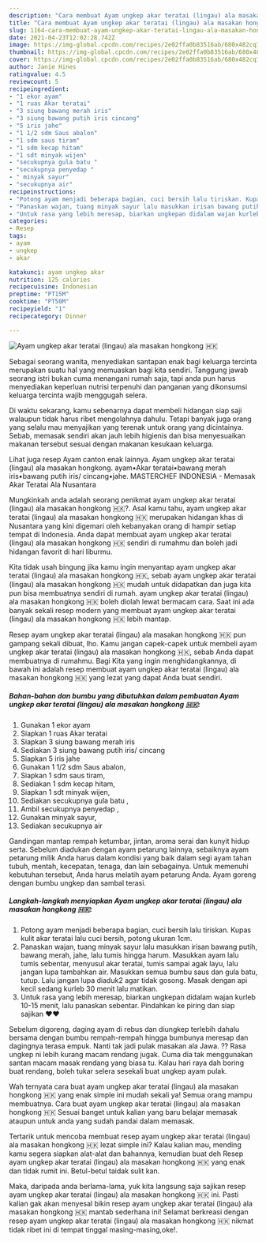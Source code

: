 ```yaml
---
description: "Cara membuat Ayam ungkep akar teratai (lingau) ala masakan hongkong 🇭🇰 Sederhana dan Mudah Dibuat"
title: "Cara membuat Ayam ungkep akar teratai (lingau) ala masakan hongkong 🇭🇰 Sederhana dan Mudah Dibuat"
slug: 1164-cara-membuat-ayam-ungkep-akar-teratai-lingau-ala-masakan-hongkong-sederhana-dan-mudah-dibuat
date: 2021-04-23T12:02:28.742Z
image: https://img-global.cpcdn.com/recipes/2e02ffa0b83516ab/680x482cq70/ayam-ungkep-akar-teratai-lingau-ala-masakan-hongkong-🇭🇰-foto-resep-utama.jpg
thumbnail: https://img-global.cpcdn.com/recipes/2e02ffa0b83516ab/680x482cq70/ayam-ungkep-akar-teratai-lingau-ala-masakan-hongkong-🇭🇰-foto-resep-utama.jpg
cover: https://img-global.cpcdn.com/recipes/2e02ffa0b83516ab/680x482cq70/ayam-ungkep-akar-teratai-lingau-ala-masakan-hongkong-🇭🇰-foto-resep-utama.jpg
author: Janie Hines
ratingvalue: 4.5
reviewcount: 5
recipeingredient:
- "1 ekor ayam"
- "1 ruas Akar teratai"
- "3 siung bawang merah iris"
- "3 siung bawang putih iris cincang"
- "5 iris jahe"
- "1 1/2 sdm Saus abalon"
- "1 sdm saus tiram"
- "1 sdm kecap hitam"
- "1 sdt minyak wijen"
- "secukupnya gula batu "
- "secukupnya penyedap "
- " minyak sayur"
- "secukupnya air"
recipeinstructions:
- "Potong ayam menjadi beberapa bagian, cuci bersih lalu tiriskan. Kupas kulit akar teratai lalu cuci bersih, potong ukuran 1cm."
- "Panaskan wajan, tuang minyak sayur lalu masukkan irisan bawang putih, bawang merah, jahe, lalu tumis hingga harum. Masukkan ayam lalu tumis sebentar, menyusul akar teratai, tumis sampai agak layu, lalu jangan lupa tambahkan air. Masukkan semua bumbu saus dan gula batu, tutup. Lalu jangan lupa diaduk2 agar tidak gosong. Masak dengan api kecil sedang kurleb 30 menit lalu matikan."
- "Untuk rasa yang lebih meresap, biarkan ungkepan didalam wajan kurleb 10-15 menit, lalu panaskan sebentar. Pindahkan ke piring dan siap sajikan ❤️❤️"
categories:
- Resep
tags:
- ayam
- ungkep
- akar

katakunci: ayam ungkep akar 
nutrition: 125 calories
recipecuisine: Indonesian
preptime: "PT15M"
cooktime: "PT50M"
recipeyield: "1"
recipecategory: Dinner

---
```



![Ayam ungkep akar teratai (lingau) ala masakan hongkong 🇭🇰](https://img-global.cpcdn.com/recipes/2e02ffa0b83516ab/680x482cq70/ayam-ungkep-akar-teratai-lingau-ala-masakan-hongkong-🇭🇰-foto-resep-utama.jpg)

Sebagai seorang wanita, menyediakan santapan enak bagi keluarga tercinta merupakan suatu hal yang memuaskan bagi kita sendiri. Tanggung jawab seorang istri bukan cuma menangani rumah saja, tapi anda pun harus menyediakan keperluan nutrisi terpenuhi dan panganan yang dikonsumsi keluarga tercinta wajib menggugah selera.

Di waktu  sekarang, kamu sebenarnya dapat membeli hidangan siap saji walaupun tidak harus ribet mengolahnya dahulu. Tetapi banyak juga orang yang selalu mau menyajikan yang terenak untuk orang yang dicintainya. Sebab, memasak sendiri akan jauh lebih higienis dan bisa menyesuaikan makanan tersebut sesuai dengan makanan kesukaan keluarga. 

Lihat juga resep Ayam canton enak lainnya. Ayam ungkep akar teratai (lingau) ala masakan hongkong. ayam•Akar teratai•bawang merah iris•bawang putih iris/ cincang•jahe. MASTERCHEF INDONESIA - Memasak Akar Teratai Ala Nusantara

Mungkinkah anda adalah seorang penikmat ayam ungkep akar teratai (lingau) ala masakan hongkong 🇭🇰?. Asal kamu tahu, ayam ungkep akar teratai (lingau) ala masakan hongkong 🇭🇰 merupakan hidangan khas di Nusantara yang kini digemari oleh kebanyakan orang di hampir setiap tempat di Indonesia. Anda dapat membuat ayam ungkep akar teratai (lingau) ala masakan hongkong 🇭🇰 sendiri di rumahmu dan boleh jadi hidangan favorit di hari liburmu.

Kita tidak usah bingung jika kamu ingin menyantap ayam ungkep akar teratai (lingau) ala masakan hongkong 🇭🇰, sebab ayam ungkep akar teratai (lingau) ala masakan hongkong 🇭🇰 mudah untuk didapatkan dan juga kita pun bisa membuatnya sendiri di rumah. ayam ungkep akar teratai (lingau) ala masakan hongkong 🇭🇰 boleh diolah lewat bermacam cara. Saat ini ada banyak sekali resep modern yang membuat ayam ungkep akar teratai (lingau) ala masakan hongkong 🇭🇰 lebih mantap.

Resep ayam ungkep akar teratai (lingau) ala masakan hongkong 🇭🇰 pun gampang sekali dibuat, lho. Kamu jangan capek-capek untuk membeli ayam ungkep akar teratai (lingau) ala masakan hongkong 🇭🇰, sebab Anda dapat membuatnya di rumahmu. Bagi Kita yang ingin menghidangkannya, di bawah ini adalah resep membuat ayam ungkep akar teratai (lingau) ala masakan hongkong 🇭🇰 yang lezat yang dapat Anda buat sendiri.

<!--inarticleads1-->

##### Bahan-bahan dan bumbu yang dibutuhkan dalam pembuatan Ayam ungkep akar teratai (lingau) ala masakan hongkong 🇭🇰:

1. Gunakan 1 ekor ayam
1. Siapkan 1 ruas Akar teratai
1. Siapkan 3 siung bawang merah iris
1. Sediakan 3 siung bawang putih iris/ cincang
1. Siapkan 5 iris jahe
1. Gunakan 1 1/2 sdm Saus abalon,
1. Siapkan 1 sdm saus tiram,
1. Sediakan 1 sdm kecap hitam,
1. Siapkan 1 sdt minyak wijen,
1. Sediakan secukupnya gula batu ,
1. Ambil secukupnya penyedap ,
1. Gunakan  minyak sayur,
1. Sediakan secukupnya air


Gandingan mantap rempah ketumbar, jintan, aroma serai dan kunyit hidup serta. Sebelum diadukan dengan ayam petarung lainnya, sebaiknya ayam petarung milik Anda harus dalam kondisi yang baik dalam segi ayam tahan tubuh, mentah, kecepatan, tenaga, dan lain sebagainya. Untuk memenuhi kebutuhan tersebut, Anda harus melatih ayam petarung Anda. Ayam goreng dengan bumbu ungkep dan sambal terasi. 

<!--inarticleads2-->

##### Langkah-langkah menyiapkan Ayam ungkep akar teratai (lingau) ala masakan hongkong 🇭🇰:

1. Potong ayam menjadi beberapa bagian, cuci bersih lalu tiriskan. Kupas kulit akar teratai lalu cuci bersih, potong ukuran 1cm.
1. Panaskan wajan, tuang minyak sayur lalu masukkan irisan bawang putih, bawang merah, jahe, lalu tumis hingga harum. Masukkan ayam lalu tumis sebentar, menyusul akar teratai, tumis sampai agak layu, lalu jangan lupa tambahkan air. Masukkan semua bumbu saus dan gula batu, tutup. Lalu jangan lupa diaduk2 agar tidak gosong. Masak dengan api kecil sedang kurleb 30 menit lalu matikan.
1. Untuk rasa yang lebih meresap, biarkan ungkepan didalam wajan kurleb 10-15 menit, lalu panaskan sebentar. Pindahkan ke piring dan siap sajikan ❤️❤️


Sebelum digoreng, daging ayam di rebus dan diungkep terlebih dahalu bersama dengan bumbu rempah-rempah hingga bumbunya meresap dan dagingnya terasa empuk. Nanti tak jadi pulak masakan ala Jawa. ?? Rasa ungkep ni lebih kurang macam rendang jugak. Cuma dia tak menggunakan santan macam masak rendang yang biasa tu. Kalau hari raya dah boring buat rendang, boleh tukar selera sesekali buat ungkep ayam pulak. 

Wah ternyata cara buat ayam ungkep akar teratai (lingau) ala masakan hongkong 🇭🇰 yang enak simple ini mudah sekali ya! Semua orang mampu membuatnya. Cara buat ayam ungkep akar teratai (lingau) ala masakan hongkong 🇭🇰 Sesuai banget untuk kalian yang baru belajar memasak ataupun untuk anda yang sudah pandai dalam memasak.

Tertarik untuk mencoba membuat resep ayam ungkep akar teratai (lingau) ala masakan hongkong 🇭🇰 lezat simple ini? Kalau kalian mau, mending kamu segera siapkan alat-alat dan bahannya, kemudian buat deh Resep ayam ungkep akar teratai (lingau) ala masakan hongkong 🇭🇰 yang enak dan tidak rumit ini. Betul-betul taidak sulit kan. 

Maka, daripada anda berlama-lama, yuk kita langsung saja sajikan resep ayam ungkep akar teratai (lingau) ala masakan hongkong 🇭🇰 ini. Pasti kalian gak akan menyesal bikin resep ayam ungkep akar teratai (lingau) ala masakan hongkong 🇭🇰 mantab sederhana ini! Selamat berkreasi dengan resep ayam ungkep akar teratai (lingau) ala masakan hongkong 🇭🇰 nikmat tidak ribet ini di tempat tinggal masing-masing,oke!.

